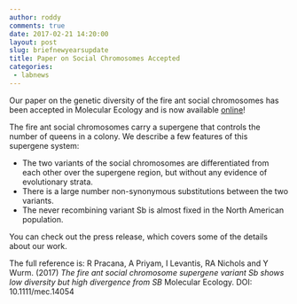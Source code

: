 ```yaml
---
author: roddy
comments: true
date: 2017-02-21 14:20:00
layout: post
slug: briefnewyearsupdate
title: Paper on Social Chromosomes Accepted
categories:
 - labnews
---
```


Our paper on the genetic diversity of the fire ant social chromosomes has been accepted in Molecular Ecology and is now available [online](http://onlinelibrary.wiley.com/doi/10.1111/mec.14054/full)!

The fire ant social chromosomes carry a supergene that controls the number of queens in a colony. We describe a few features of this supergene system:
* The two variants of the social chromosomes are differentiated from each other over the supergene region, but without any evidence of evolutionary strata.
* There is a large number non-synonymous substitutions between the two variants.
* The never recombining variant Sb is almost fixed in the North American population.

You can check out the press release, which covers some of the details about our work.

The full reference is:
R Pracana, A Priyam, I Levantis, RA Nichols and Y Wurm. (2017) *The fire ant social chromosome supergene variant Sb shows low diversity but high divergence from SB* Molecular Ecology. DOI: 10.1111/mec.14054
